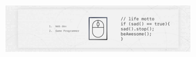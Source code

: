
<img src="Githubbanner.png" alt="banner that says Dwi Prihtapambudi - software engineer, Programmer and Designer">